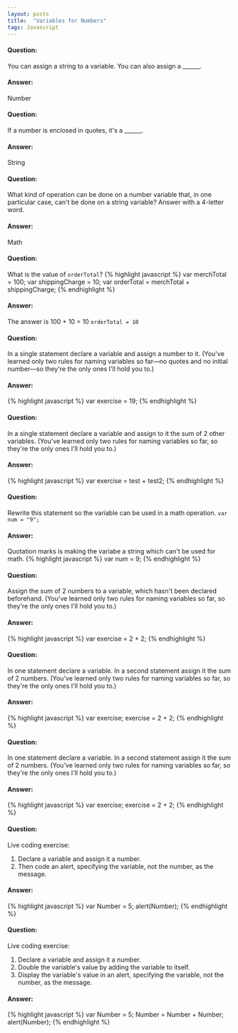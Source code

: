 ```yaml
---
layout: posts
title:  "Variables for Numbers"
tags: Javascript
---
```


#### Question:
You can assign a string to a variable. You can also assign a ______.

#### Answer:
Number

#### Question:
If a number is enclosed in quotes, it's a ______.

#### Answer:
String

#### Question:
What kind of operation can be done on a number variable that, in one particular case, can't be done on a string variable? Answer with a 4-letter word.

#### Answer:
Math

#### Question:
What is the value of `orderTotal`?
{% highlight javascript %}
	var merchTotal = 100;
	var shippingCharge = 10;
	var orderTotal = merchTotal + shippingCharge;
{% endhighlight %}

#### Answer:
The answer is 100 + 10 = 10
`orderTotal = 10`

#### Question:
In a single statement declare a variable and assign a number to it. (You've learned only two rules for naming variables so far—no quotes and no initial number—so they're the only ones I'll hold you to.)

#### Answer:
{% highlight javascript %}
	var exercise = 19;
{% endhighlight %}

#### Question:
In a single statement declare a variable and assign to it the sum of 2 other variables. (You've learned only two rules for naming variables so far, so they're the only ones I'll hold you to.)

#### Answer:
{% highlight javascript %}
	var exercise = test + test2;
{% endhighlight %}

#### Question:
Rewrite this statement so the variable can be used in a math operation.
`var num = "9";`

#### Answer:
Quotation marks is making the variabe a string which can't be used for math.
{% highlight javascript %}
	var num = 9;
{% endhighlight %}

#### Question:
Assign the sum of 2 numbers to a variable, which hasn't been declared beforehand. (You've learned only two rules for naming variables so far, so they're the only ones I'll hold you to.)

#### Answer:
{% highlight javascript %}
	var exercise = 2 + 2; 
{% endhighlight %}

#### Question:
In one statement declare a variable. In a second statement assign it the sum of 2 numbers. (You've learned only two rules for naming variables so far, so they're the only ones I'll hold you to.)

#### Answer:
{% highlight javascript %}
	var exercise;
	exercise = 2 + 2;
{% endhighlight %}

#### Question:
In one statement declare a variable. In a second statement assign it the sum of 2 numbers. (You've learned only two rules for naming variables so far, so they're the only ones I'll hold you to.)

#### Answer:
{% highlight javascript %}
	var exercise;
	exercise = 2 + 2;
{% endhighlight %}

#### Question:
Live coding exercise: 
1) Declare a variable and assign it a number. 
2) Then code an alert, specifying the variable, not the number, as the message.

#### Answer:
{% highlight javascript %}
	var Number = 5;
	alert(Number);
{% endhighlight %}

#### Question:
Live coding exercise:
1) Declare a variable and assign it a number.
2) Double the variable's value by adding the variable to itself.
3) Display the variable's value in an alert, specifying the variable, not the number, as the message.

#### Answer:
{% highlight javascript %}
	var Number = 5;
	Number = Number + Number;
	alert(Number);
{% endhighlight %}